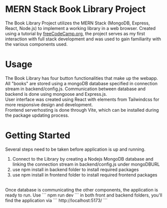 # MERN Stack Book Library Project
The Book Library Project utilizes the MERN Stack (MongoDB, Express, React, Node.js) to implement a working library in a web browser. Created using a tutorial by [freeCodeCamp.org](https://www.youtube.com/watch?v=-42K44A1oMA), the project serves as my first interaction with full stack development and was used to gain familiarity with the various components used.
# Usage
The Book Library has four button functionalities that make up the webapp. All "books" are stored using a mongoDB database specified in
connection stream in backend/config.js. Communication between database and backend is done using mongoose and Express.js.
<br/>
User interface was created using React with elements from Tailwindcss for more responsive design and development. 
<br/>
Frontend serverhosting is done through Vite, which can be installed during the package updating process.
# Getting Started
Several steps need to be taken before application is up and running.
<br/>
<ol>
  <li>Connect to the Library by creating a Nodejs MongoDB database and linking the connection stream in backend/config.js under mongoDBURL </li>
  <li>use npm install in backend folder to install required packages</li>
  <li>use npm install in frontend folder to install required frontend packages</li>
</ol>
<br/>
Once database is communicating the other components, the application is ready to run. Use 
```
npm run dev
``` 
in both front and backend folders, you'll find the application via 
```
http://localhost:5173/
```

